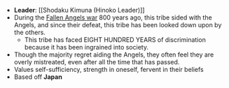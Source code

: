 - **Leader**: [[Shodaku Kimuna (Hinoko Leader)]]
- During the [Fallen Angels war](Fallen%20Angels%20War.md) 800 years ago, this tribe sided with the Angels, and since their defeat, this tribe has been looked down upon by the others.
    - This tribe has faced EIGHT HUNDRED YEARS of discrimination because it has been ingrained into society.
- Though the majority regret aiding the Angels, they often feel they are overly mistreated, even after all the time that has passed.
- Values self-sufficiency, strength in oneself, fervent in their beliefs
- Based off **Japan**